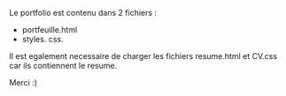 Le portfolio est contenu dans 2 fichiers :
- portfeuille.html
- styles. css.

Il est egalement necessaire de charger les fichiers resume.html et CV.css car ils contiennent le resume.

Merci :) 
